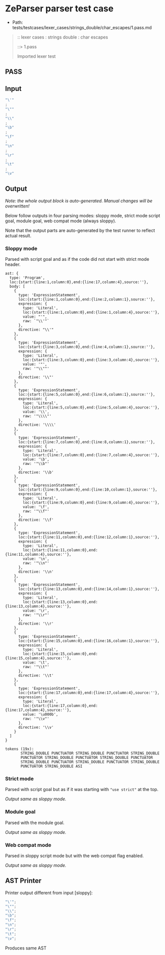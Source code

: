 # ZeParser parser test case

- Path: tests/testcases/lexer_cases/strings_double/char_escapes/1.pass.md

> :: lexer cases : strings double : char escapes
>
> ::> 1.pass
>
> Imported lexer test

## PASS

## Input

`````js
"\'"
;
"\""
;
"\\"
;
"\b"
;
"\f"
;
"\n"
;
"\r"
;
"\t"
;
"\v"
`````

## Output

_Note: the whole output block is auto-generated. Manual changes will be overwritten!_

Below follow outputs in four parsing modes: sloppy mode, strict mode script goal, module goal, web compat mode (always sloppy).

Note that the output parts are auto-generated by the test runner to reflect actual result.

### Sloppy mode

Parsed with script goal and as if the code did not start with strict mode header.

`````
ast: {
  type: 'Program',
  loc:{start:{line:1,column:0},end:{line:17,column:4},source:''},
  body: [
    {
      type: 'ExpressionStatement',
      loc:{start:{line:1,column:0},end:{line:2,column:1},source:''},
      expression: {
        type: 'Literal',
        loc:{start:{line:1,column:0},end:{line:1,column:4},source:''},
        value: "'",
        raw: `"\\'"`
      },
      directive: "\\'"
    },
    {
      type: 'ExpressionStatement',
      loc:{start:{line:3,column:0},end:{line:4,column:1},source:''},
      expression: {
        type: 'Literal',
        loc:{start:{line:3,column:0},end:{line:3,column:4},source:''},
        value: '"',
        raw: '"\\""'
      },
      directive: '\\"'
    },
    {
      type: 'ExpressionStatement',
      loc:{start:{line:5,column:0},end:{line:6,column:1},source:''},
      expression: {
        type: 'Literal',
        loc:{start:{line:5,column:0},end:{line:5,column:4},source:''},
        value: '\\',
        raw: '"\\\\"'
      },
      directive: '\\\\'
    },
    {
      type: 'ExpressionStatement',
      loc:{start:{line:7,column:0},end:{line:8,column:1},source:''},
      expression: {
        type: 'Literal',
        loc:{start:{line:7,column:0},end:{line:7,column:4},source:''},
        value: '\b',
        raw: '"\\b"'
      },
      directive: '\\b'
    },
    {
      type: 'ExpressionStatement',
      loc:{start:{line:9,column:0},end:{line:10,column:1},source:''},
      expression: {
        type: 'Literal',
        loc:{start:{line:9,column:0},end:{line:9,column:4},source:''},
        value: '\f',
        raw: '"\\f"'
      },
      directive: '\\f'
    },
    {
      type: 'ExpressionStatement',
      loc:{start:{line:11,column:0},end:{line:12,column:1},source:''},
      expression: {
        type: 'Literal',
        loc:{start:{line:11,column:0},end:{line:11,column:4},source:''},
        value: '\n',
        raw: '"\\n"'
      },
      directive: '\\n'
    },
    {
      type: 'ExpressionStatement',
      loc:{start:{line:13,column:0},end:{line:14,column:1},source:''},
      expression: {
        type: 'Literal',
        loc:{start:{line:13,column:0},end:{line:13,column:4},source:''},
        value: '\r',
        raw: '"\\r"'
      },
      directive: '\\r'
    },
    {
      type: 'ExpressionStatement',
      loc:{start:{line:15,column:0},end:{line:16,column:1},source:''},
      expression: {
        type: 'Literal',
        loc:{start:{line:15,column:0},end:{line:15,column:4},source:''},
        value: '\t',
        raw: '"\\t"'
      },
      directive: '\\t'
    },
    {
      type: 'ExpressionStatement',
      loc:{start:{line:17,column:0},end:{line:17,column:4},source:''},
      expression: {
        type: 'Literal',
        loc:{start:{line:17,column:0},end:{line:17,column:4},source:''},
        value: '\u000b',
        raw: '"\\v"'
      },
      directive: '\\v'
    }
  ]
}

tokens (19x):
       STRING_DOUBLE PUNCTUATOR STRING_DOUBLE PUNCTUATOR STRING_DOUBLE
       PUNCTUATOR STRING_DOUBLE PUNCTUATOR STRING_DOUBLE PUNCTUATOR
       STRING_DOUBLE PUNCTUATOR STRING_DOUBLE PUNCTUATOR STRING_DOUBLE
       PUNCTUATOR STRING_DOUBLE ASI
`````

### Strict mode

Parsed with script goal but as if it was starting with `"use strict"` at the top.

_Output same as sloppy mode._

### Module goal

Parsed with the module goal.

_Output same as sloppy mode._

### Web compat mode

Parsed in sloppy script mode but with the web compat flag enabled.

_Output same as sloppy mode._

## AST Printer

Printer output different from input [sloppy]:

````js
"\'";
"\"";
"\\";
"\b";
"\f";
"\n";
"\r";
"\t";
"\v";
````

Produces same AST
